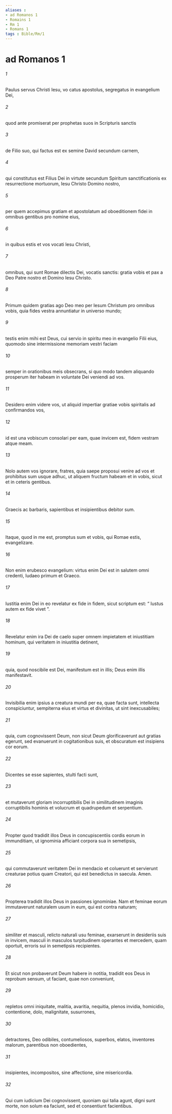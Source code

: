 ```yaml
---
aliases : 
- ad Romanos 1
- Romains 1
- Rm 1
- Romans 1
tags : Bible/Rm/1
---
```


# ad Romanos 1

###### 1
Paulus servus Christi Iesu, vo catus apostolus, segregatus in evangelium Dei, 
###### 2
quod ante promiserat per prophetas suos in Scripturis sanctis 
###### 3
de Filio suo, qui factus est ex semine David secundum carnem, 
###### 4
qui constitutus est Filius Dei in virtute secundum Spiritum sanctificationis ex resurrectione mortuorum, Iesu Christo Domino nostro, 
###### 5
per quem accepimus gratiam et apostolatum ad oboeditionem fidei in omnibus gentibus pro nomine eius, 
###### 6
in quibus estis et vos vocati Iesu Christi, 
###### 7
omnibus, qui sunt Romae dilectis Dei, vocatis sanctis: gratia vobis et pax a Deo Patre nostro et Domino Iesu Christo.
###### 8
Primum quidem gratias ago Deo meo per Iesum Christum pro omnibus vobis, quia fides vestra annuntiatur in universo mundo; 
###### 9
testis enim mihi est Deus, cui servio in spiritu meo in evangelio Filii eius, quomodo sine intermissione memoriam vestri faciam 
###### 10
semper in orationibus meis obsecrans, si quo modo tandem aliquando prosperum iter habeam in voluntate Dei veniendi ad vos. 
###### 11
Desidero enim videre vos, ut aliquid impertiar gratiae vobis spiritalis ad confirmandos vos, 
###### 12
id est una vobiscum consolari per eam, quae invicem est, fidem vestram atque meam. 
###### 13
Nolo autem vos ignorare, fratres, quia saepe proposui venire ad vos et prohibitus sum usque adhuc, ut aliquem fructum habeam et in vobis, sicut et in ceteris gentibus. 
###### 14
Graecis ac barbaris, sapientibus et insipientibus debitor sum. 
###### 15
Itaque, quod in me est, promptus sum et vobis, qui Romae estis, evangelizare.
###### 16
Non enim erubesco evangelium: virtus enim Dei est in salutem omni credenti, Iudaeo primum et Graeco. 
###### 17
Iustitia enim Dei in eo revelatur ex fide in fidem, sicut scriptum est: “ Iustus autem ex fide vivet ”.
###### 18
Revelatur enim ira Dei de caelo super omnem impietatem et iniustitiam hominum, qui veritatem in iniustitia detinent, 
###### 19
quia, quod noscibile est Dei, manifestum est in illis; Deus enim illis manifestavit. 
###### 20
Invisibilia enim ipsius a creatura mundi per ea, quae facta sunt, intellecta conspiciuntur, sempiterna eius et virtus et divinitas, ut sint inexcusabiles; 
###### 21
quia, cum cognovissent Deum, non sicut Deum glorificaverunt aut gratias egerunt, sed evanuerunt in cogitationibus suis, et obscuratum est insipiens cor eorum. 
###### 22
Dicentes se esse sapientes, stulti facti sunt, 
###### 23
et mutaverunt gloriam incorruptibilis Dei in similitudinem imaginis corruptibilis hominis et volucrum et quadrupedum et serpentium.
###### 24
Propter quod tradidit illos Deus in concupiscentiis cordis eorum in immunditiam, ut ignominia afficiant corpora sua in semetipsis, 
###### 25
qui commutaverunt veritatem Dei in mendacio et coluerunt et servierunt creaturae potius quam Creatori, qui est benedictus in saecula. Amen.
###### 26
Propterea tradidit illos Deus in passiones ignominiae. Nam et feminae eorum immutaverunt naturalem usum in eum, qui est contra naturam; 
###### 27
similiter et masculi, relicto naturali usu feminae, exarserunt in desideriis suis in invicem, masculi in masculos turpitudinem operantes et mercedem, quam oportuit, erroris sui in semetipsis recipientes. 
###### 28
Et sicut non probaverunt Deum habere in notitia, tradidit eos Deus in reprobum sensum, ut faciant, quae non conveniunt, 
###### 29
repletos omni iniquitate, malitia, avaritia, nequitia, plenos invidia, homicidio, contentione, dolo, malignitate, susurrones, 
###### 30
detractores, Deo odibiles, contumeliosos, superbos, elatos, inventores malorum, parentibus non oboedientes, 
###### 31
insipientes, incompositos, sine affectione, sine misericordia. 
###### 32
Qui cum iudicium Dei cognovissent, quoniam qui talia agunt, digni sunt morte, non solum ea faciunt, sed et consentiunt facientibus.
